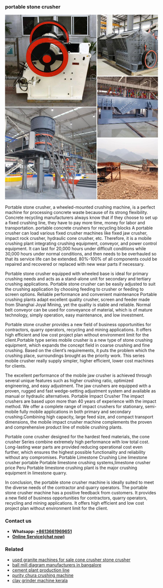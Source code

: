 <h3>portable stone crusher</h3><img src='1708408429.jpg' alt=''><p>Portable stone crusher, a wheeled-mounted crushing machine, is a perfect machine for processing concrete waste because of its strong flexibility. Concrete recycling manufacturers always know that if they choose to set up a fixed crushing line, they have to pay more time, money for labor and transportation. portable concrete crushers for recycling blocks A portable crusher can load various fixed crusher machines like fixed jaw crusher, impact rock crusher, hydraulic cone crusher, etc. Therefore, it is a mobile crushing plant integrating crushing equipment, conveyor, and power control equipment. It can last for 20,000 hours under difficult conditions while 30,000 hours under normal conditions, and then needs to be overhauled so that its service life can be extended. 80%-100% of all components could be repaired and recovered or replaced with new wear parts if necessary.</p><p>Portable stone crusher equipped with wheeled base is ideal for primary crushing needs and acts as a stand-alone unit for secondary and tertiary crushing applications. Portable stone crusher can be easily adjusted to suit the crushing application by choosing feeding to crusher or feeding to screen options. Reliable performance and convenient maintenance Portable crushing plants adapt excellent quality crusher, screen and feeder made from Shanghai Joyal Mining, yet the quality is stable and reliable. Normal belt conveyor can be used for conveyance of material, which is of mature technology, simply operation, easy maintenance, and low investment.</p><p>Portable stone crusher provides a new field of business opportunities for contractors, quarry operators, recycling and mining applications. It offers high efficient and low cost project plan without environment limit for the client.Portable type series mobile crusher is a new type of stone crushing equipment, which expands the concept field in coarse crushing and fine crushing. Based on the client’s requirements, it puts the problem which the crushing place, surroundings brought as the priority work. This series mobile crusher really supply simpler, higher efficient, lower cost machines for clients.</p><p>The excellent performance of the mobile jaw crusher is achieved through several unique features such as higher crushing ratio, optimized engineering, and easy adjustment. The jaw crushers are equipped with a proven, rugged and fast wedge-setting adjustment system and available as manual or hydraulic alternatives. Portable Impact Crusher The impact crushers are based upon more than 40 years of experience with the impact method. We offer a complete range of impact crushers for stationary, semi-mobile fully mobile applications in both primary and secondary crushing.Combining high capacity, large feed size, and compact transport dimensions, the mobile impact crusher machine complements the proven and comprehensive product line of mobile crushing plants.</p><p>Portable cone crusher designed for the hardest feed materials, the cone crusher Series combine extremely high performance with low total cost. Long-lasting wear parts are provided reducing operational cost even further, which ensures the highest possible functionality and reliability without any compromises. Portable Limestone Crushing Line limestone crusher portable Portable limestone crushing systems,limestone crusher price Peru Portable limestone crushing plant is the major crushing equipment in limestone quarry.</p><p>In conclusion, the portable stone crusher machine is ideally suited to meet the diverse needs of the contractor and quarry operators. The portable stone crusher machine has a positive feedback from customers. It provides a new field of business opportunities for contractors, quarry operators, recycling and mining applications. It offers high efficient and low cost project plan without environment limit for the client.</p><h3>Contact us</h3><ul><li><strong>Whatsapp:&nbsp;<a href="https://wa.me/8613661969651">+8613661969651</a></strong></li><li><a href="https://swt.shibang-china.com/?git&amp;zhl&amp;portable stone crusher"><strong>Online Service(chat now)</strong></a></li></ul><h3>Related</h3><ul><li><a href='used granite machines for sale cone crusher stone crusher.md'>used granite machines for sale cone crusher stone crusher</a></li><li><a href='ball mill diagram manufacturers in bangalore.md'>ball mill diagram manufacturers in bangalore</a></li><li><a href='cement plant production line.md'>cement plant production line</a></li><li><a href='purity chura crushing machine.md'>purity chura crushing machine</a></li><li><a href='clay grinder machine kerala.md'>clay grinder machine kerala</a></li></ul>